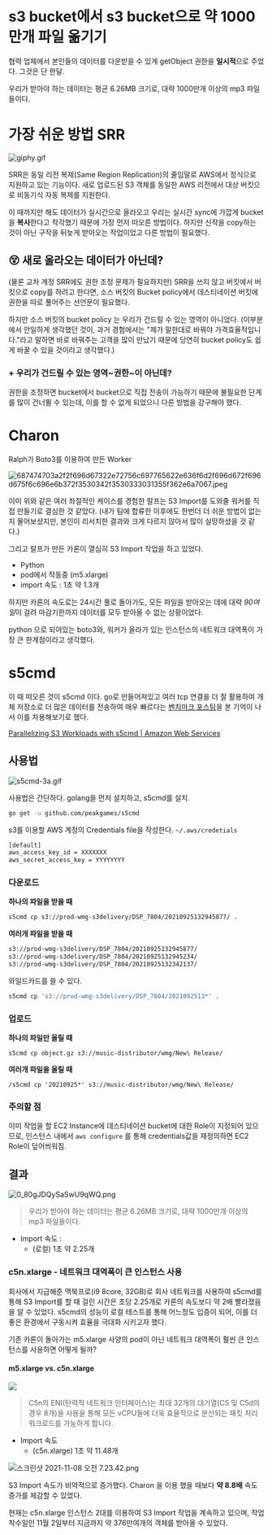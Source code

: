 # s3 bucket에서 s3 bucket으로 약 1000만개 파일 옮기기

협력 업체에서 본인들의 데이터를 다운받을 수 있게 getObject 권한을 **일시적**으로 주었다. 그것은 단 한달.

우리가 받아야 하는 데이터는 평균 6.26MB 크기로, 대략 1000만개 이상의 mp3 파일들이다.

# 가장 쉬운 방법 SRR

![giphy.gif](https://s3-us-west-2.amazonaws.com/secure.notion-static.com/9ac34910-ede9-46f7-bb96-a1a3e0ca5abe/giphy.gif)

SRR은 동일 리전 복제(Same Region Replication)의 줄임말로 AWS에서 정식으로 지원하고 있는 기능이다. 새로 업로드된 S3 객체를 동일한 AWS 리전에서 대상 버킷으로 비동기식 자동 복제를 지원한다.

이 때까지만 해도 데이터가 실시간으로 올라오고 우리는 실시간 sync에 가깝게 bucket을 **복사**한다고 착각했기 때문에 가장 먼저 떠오른 방법이다. 하지만 신작을 copy하는 것이 아닌 구작을 뒤늦게 받아오는 작업이었고 다른 방법이 필요했다.

## 😵 새로 올라오는 데이터가 아닌데?

(물론 교차 계정 SRR에도 권한 조정 문제가 필요하지만) SRR을 쓰지 않고 버킷에서 버킷으로 copy를 하려고 한다면, 소스 버킷의 Bucket policy에서 데스티네이션 버킷에 권한을 따로 풀어주는 선언문이 필요했다.

하지만 소스 버킷의 bucket policy 는 우리가 건드릴 수 있는 영역이 아니었다. (이부분에서 안일하게 생각했던 것이, 과거 경험에서는 "제가 말한대로 바꿔야 가격효율적입니다."라고 말하면 바로 바꿔주는 고객을 많이 만났기 때문에 당연히 bucket policy도 쉽게 바꿀 수 있을 것이라고 생각했다.)

### + 우리가 건드릴 수 있는 영역~권한~이 아닌데?

권한을 조정하면 bucket에서 bucket으로 직접 전송이 가능하기 때문에 불필요한 단계를 많이 건너뛸 수 있는데, 이를 할 수 없게 되었으니 다른 방법을 강구해야 했다.

# Charon

Ralph가 Boto3를 이용하여 만든 Worker 

![687474703a2f2f696d67322e72756c697765622e636f6d2f696d672f696d675f6c696e6b372f3530342f3530333031355f362e6a7067.jpeg](~@img/s3-to-s3/1-687474703a2f2f696d67322e72756c697765622e636f6d2f696d672f696d675f6c696e6b372f3530342f3530333031355f362e6a7067.jpeg)

이미 위와 같은 여러 좌절적인 케이스를 경험한 랄프는 S3 Import를 도와줄 워커를 직접 만들기로 결심한 것 같았다. (내가 팀에 합류한 이후에도 한번더 더 쉬운 방법이 없는지 물어보셨지만, 본인이 리서치한 결과와 크게 다르지 않아서 많이 실망하셨을 것 같다.)

그리고 랄프가 만든 카론이 열심히 S3 Import 작업을 하고 있었다. 

- Python
- pod에서 작동중 (m5.xlarge)
- import 속도 : 1초 약 1.3개

하지만 카론의 속도로는 24시간 풀로 돌아가도, 모든 파일을 받아오는 데에 대략 *90여일*이 걸려 마감기한까지 데이터를 모두 받아올 수 없는 상황이었다.

python 으로 되어있는 boto3와, 워커가 올라가 있는 인스턴스의 네트워크 대역폭이 가장 큰 한계점이라고 생각했다.

# s5cmd

이 때 떠오른 것이 s5cmd 이다. go로 만들어져있고 여러 tcp 연결을 더 잘 활용하여 개체 저장소로 더 많은 데이터를 전송하여 매우 빠르다는 [벤치마크 포스팅](https://joshua-robinson.medium.com/s5cmd-for-high-performance-object-storage-7071352cc09d)을 본 기억이 나서 이를 차용해보기로 했다.

[Parallelizing S3 Workloads with s5cmd | Amazon Web Services](https://aws.amazon.com/ko/blogs/opensource/parallelizing-s3-workloads-s5cmd/)

## 사용법

![s5cmd-3a.gif](~@img/s3-to-s3/2-s5cmd-3a.gif)

사용법은 간단하다. golang을 먼저 설치하고, s5cmd를 설치.

```bash
go get -u github.com/peakgames/s5cmd
```

s3를 이용할 AWS 계정의 Credentials file을 작성한다. `~/.aws/credetials`

```bash
[default]
aws_access_key_id = XXXXXXX
aws_secret_access_key = YYYYYYYY
```

### 다운로드

**하나의 파일을 받을 때**

```bash
s5cmd cp s3://prod-wmg-s3delivery/DSP_7804/20210925132945877/ .
```

**여러개 파일을 받을 때**

```bash
s3://prod-wmg-s3delivery/DSP_7804/20210925132945877/
s3://prod-wmg-s3delivery/DSP_7804/20210925132945234/
s3://prod-wmg-s3delivery/DSP_7804/20210925132342137/
```

와일드카드를 쓸 수 있다.

```bash
s5cmd cp 's3://prod-wmg-s3delivery/DSP_7804/2021092513*' .
```

### 업로드

**하나의 파일만 올릴 때**

```
s5cmd cp object.gz s3://music-distributor/wmg/New\ Release/

```

**여러개 파일을 올릴 때**

```
/s5cmd cp '20210925*' s3://music-distributor/wmg/New\ Release/

```

### 주의할 점

이미 작업을 할 EC2 Instance에 데스티네이션 bucket에 대한 Role이 지정되어 있으므로, 인스턴스 내에서 `aws configure` 를 통해 credentials값을 재정의하면 EC2 Role이 덮어씌워짐. 

## 결과

![0_80gJDQySaSwU9qWQ.png](~@img/s3-to-s3/3-0_80gJDQySaSwU9qWQ.png)

> 우리가 받아야 하는 데이터는 평균 6.26MB 크기로, 대략 1000만개 이상의 mp3 파일들이다.
> 
- Import 속도 :
    - (로컬) 1초 약 2.25개

### c5n.xlarge - 네트워크 대역폭이 큰 인스턴스 사용

회사에서 지급해준 맥북프로(i9 8core, 32GB)로 회사 네트워크를 사용하여 s5cmd를 통해 S3 Import를 할 때 걸린 시간은 초당 2.25개로 카론의 속도보다 약 2배 빨라졌음을 알 수 있었다. s5cmd의 성능이 로컬 테스트를 통해 어느정도 입증이 되어, 이를 더 좋은 환경에서 구동시켜 효율을 극대화 시키고자 했다.

기존 카론이 돌아가는 m5.xlarge 사양의 pod이 아닌 네트워크 대역폭이 훨씬 큰 인스턴스를 사용하면 어떻게 될까?

#### m5.xlarge vs. c5n.xlarge
![](~@img/s3-to-s3/5-2022-07-213.06.47.png)

> C5n의 ENI(탄력적 네트워크 인터페이스)는 최대 32개의 대기열(C5 및 C5d의 경우 8개)을 사용을 통해 모든 vCPU들에 더욱 효율적으로 분산되는 패킷 처리 워크로드를 가능하게 합니다.
> 
- Import 속도
    - (c5n.xlarge) 1초 약 11.48개

![스크린샷 2021-11-08 오전 7.23.42.png](~@img/s3-to-s3/4-2021-11-087.23.42.png)

S3 Import 속도가 비약적으로 증가했다. Charon 을 이용 했을 때보다 **약 8.8배** 속도 증가를 체감할 수 있었다.

현재는 c5n.xlarge 인스턴스 2대를 이용하여 S3 Import 작업을 계속하고 있으며, 작업 착수일인 11월 2일부터 지금까지 약 376만여개의 객체를 받아올 수 있었다.